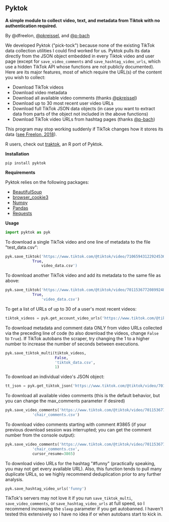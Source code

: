 ## Pyktok
**A simple module to collect video, text, and metadata from Tiktok with no authentication required.**

By @dfreelon, [@pkreissel](https://github.com/pkreissel), and [@p-bach](https://github.com/p-bach)

We developed Pyktok ("pick-tock") because none of the existing TikTok data collection utilities I could find worked for us. Pyktok pulls its data directly from the JSON object embedded in every Tiktok video and user page (except for `save_video_comments` and `save_hashtag_video_urls`, which use a hidden TikTok API whose functions are not publicly documented). Here are its major features, most of which require the URL(s) of the content you wish to collect:

 - Download TikTok videos
 - Download video metadata
 - Download all available video comments (thanks [@pkreissel](https://github.com/pkreissel))
 - Download up to 30 most recent user video URLs
 - Download full TikTok JSON data objects (in case you want to extract data from parts of the object not included in the above functions)
 - Download TikTok video URLs from hashtag pages (thanks [@p-bach](https://github.com/p-bach))
 
This program may stop working suddenly if TikTok changes how it stores its data ([see Freelon, 2018](https://osf.io/preprints/socarxiv/56f4q/)).

R users, check out [traktok](https://github.com/JBGruber/traktok), an R port of Pyktok.

**Installation**

```pip install pyktok```

**Requirements**

Pyktok relies on the following packages:

 - [BeautifulSoup](https://www.crummy.com/software/BeautifulSoup/bs4/doc/)
 - [browser_cookie3](https://pypi.org/project/browser-cookie3/)
 - [Numpy](https://numpy.org/)
 - [Pandas](https://pandas.pydata.org/)
 - [Requests](https://pypi.org/project/requests/)

**Usage**

```python
import pyktok as pyk
```    
To download a single TikTok video and one line of metadata to the file "test_data.csv":
```python    
pyk.save_tiktok('https://www.tiktok.com/@tiktok/video/7106594312292453675?is_copy_url=1&is_from_webapp=v1',
	        True,
                video_data.csv')
```    
To download another TikTok video and add its metadata to the same file as above:
```python   
pyk.save_tiktok('https://www.tiktok.com/@tiktok/video/7011536772089924869?is_copy_url=1&is_from_webapp=v1',
	        True,
                'video_data.csv')
```   
To get a list of URLs of up to 30 of a user's most recent videos:
```python    
tiktok_videos = pyk.get_account_video_urls('https://www.tiktok.com/@tiktok')
```    
To download metadata and comment data ONLY from video URLs collected via the preceding line of code (to also download the videos, change ```False``` to ```True```). If TikTok autobans the scraper, try changing the 1 to a higher number to increase the number of seconds between executions.
```python    
pyk.save_tiktok_multi(tiktok_videos,
                      False,
                      'tiktok_data.csv',
                      1)
```                         
To download an individual video's JSON object:
```python	
tt_json = pyk.get_tiktok_json('https://www.tiktok.com/@tiktok/video/7011536772089924869?is_copy_url=1&is_from_webapp=v1')
```
To download all available video comments (this is the default behavior, but you can change the max_comments parameter if desired)
```python
pyk.save_video_comments('https://www.tiktok.com/@tiktok/video/7011536772089924869?is_copy_url=1&is_from_webapp=v1',
			'chair_comments.csv')
```			
To download video comments starting with comment #3865 (if your previous download session was interrupted; you can get the comment number from the console output):
```python
pyk.save_video_comments('https://www.tiktok.com/@tiktok/video/7011536772089924869?is_copy_url=1&is_from_webapp=v1',
			'chair_comments.csv',
			cursor_resume=3865)
```
To download video URLs for the hashtag "#funny" (practically speaking, you may not get every available URL). Also, this function tends to pull many duplicate URLs, so we highly recommend deduplication prior to any further analysis.
```python
pyk.save_hashtag_video_urls('funny')
```

TikTok's servers may not love it if you run `save_tiktok_multi`, `save_video_comments`, or `save_hashtag_video_urls` at full speed, so I recommend increasing the `sleep` parameter if you get autobanned. I haven't tested this extensively so I have no idea if or when autobans start to kick in.
